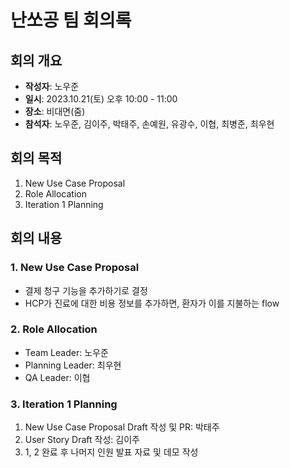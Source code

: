 # 난쏘공 팀 회의록

## 회의 개요

- **작성자**: 노우준
- **일시**: 2023.10.21(토) 오후 10:00 - 11:00
- **장소**: 비대면(줌)
- **참석자**: 노우준, 김이주, 박태주, 손예원, 유광수, 이협, 최병준, 최우현

## 회의 목적

1. New Use Case Proposal
2. Role Allocation
3. Iteration 1 Planning

## 회의 내용

### 1. New Use Case Proposal

- 결제 청구 기능을 추가하기로 결정
- HCP가 진료에 대한 비용 정보를 추가하면, 환자가 이를 지불하는 flow

### 2. Role Allocation

- Team Leader: 노우준
- Planning Leader: 최우현
- QA Leader: 이협

### 3. Iteration 1 Planning

1. New Use Case Proposal Draft 작성 및 PR: 박태주
2. User Story Draft 작성: 김이주
3. 1, 2 완료 후 나머지 인원 발표 자료 및 데모 작성
